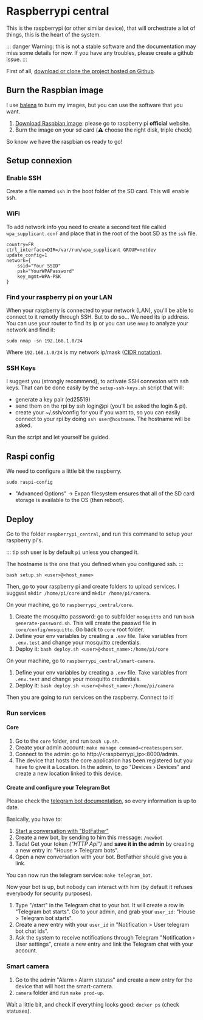 # Raspberrypi central
This is the raspberrypi (or other similar device), that will orchestrate a lot of things, this is the heart of the system.

::: danger
Warning: this is not a stable software and the documentation may miss some details for now. If you have any troubles, please create a github issue.
:::

First of all, [download or clone the project hosted on Github](https://github.com/mxmaxime/mx-tech-house).

## Burn the Raspbian image
I use [balena](https://www.balena.io/etcher/) to burn my images, but you can use the software that you want.

1. [Download Raspbian image](https://www.raspberrypi.org/): please go to raspberry pi **official** website.
2. Burn the image on your sd card (:warning: choose the right disk, triple check)

So know we have the raspbian os ready to go!

## Setup connexion
### Enable SSH
Create a file named `ssh` in the boot folder of the SD card. This will enable ssh.

### WiFi
To add network info you need to create a second text file called `wpa_supplicant.conf` and place that in the root of the boot SD as the `ssh` file.

```
country=FR
ctrl_interface=DIR=/var/run/wpa_supplicant GROUP=netdev
update_config=1
network={
    ssid="Your SSID"
    psk="YourWPAPassword"
    key_mgmt=WPA-PSK
}
```

### Find your raspberry pi on your LAN
When your raspberry is connected to your network (LAN), you'll be able to connect to it remotly through SSH. But to do so... We need its ip address. You can use your router to find its ip or you can use `nmap` to analyze your network and find it:
```
sudo nmap -sn 192.168.1.0/24
```
Where `192.168.1.0/24` is my network ip/mask ([CIDR notation](https://en.wikipedia.org/wiki/Classless_Inter-Domain_Routing)).

### SSH Keys
I suggest you (strongly recommend), to activate SSH connexion with ssh keys.
That can be done easily by the `setup-ssh-keys.sh` script that will:
- generate a key pair (ed25519)
- send them on the rpi by ssh login@pi (you'll be asked the login & pi).
- create your ~/.ssh/config for you if you want to, so you can easily connect to your rpi by doing `ssh user@hostname`. The hostname will be asked.

Run the script and let yourself be guided.

## Raspi config
We need to configure a little bit the raspberry.

```
sudo raspi-config
```

- "Advanced Options" -> Expan filesystem ensures that all of the SD card storage is available to the OS (then reboot).

## Deploy
Go to the folder `raspberrypi_central`, and run this command to setup your raspberry pi's.

::: tip
ssh user is by default `pi` unless you changed it.

The hostname is the one that you defined when you configured ssh.
:::

```shell
bash setup.sh <user>@<host_name>
```

Then, go to your raspberry pi and create folders to upload services. I suggest `mkdir /home/pi/core` and `mkdir /home/pi/camera`.

On your machine, go to `raspberrypi_central/core`.

1) Create the mosquitto password: go to subfolder `mosquitto` and run `bash generate-password.sh`. This will create the passwd file in `core/config/mosquitto`. Go back to `core` root folder.
2) Define your env variables by creating a `.env` file. Take variables from `.env.test` and change your mosquitto credentials.
3) Deploy it: `bash deploy.sh <user>@<host_name>:/home/pi/core`

On your machine, go to `raspberrypi_central/smart-camera`.
1) Define your env variables by creating a `.env` file. Take variables from `.env.test` and change your mosquitto credentials.
2) Deploy it: `bash deploy.sh <user>@<host_name>:/home/pi/camera`


Then you are going to run services on the raspberry. Connect to it!

### Run services
#### Core
1) Go to the `core` folder, and run `bash up.sh`.
2) Create your admin account: `make manage command=createsuperuser`.
3) Connect to the admin: go to http://<raspberrypi_ip>:8000/admin.
4) The device that hosts the core application has been registered but you have to give it a Location. In the admin, to go "Devices › Devices" and create a new location linked to this device.

#### Create and configure your Telegram Bot
Please check the [telegram bot documentation](https://core.telegram.org/bots), so every information is up to date.

Basically, you have to:

1) [Start a conversation with "BotFather"](https://t.me/botfather)
2) Create a new bot, by sending to him this message: `/newbot` 
3) Tada! Get your token *("HTTP Api")* and **save it in the admin** by creating a new entry in: "House > Telegram bots".
4) Open a new conversation with your bot. BotFather should give you a link.

You can now run the telegram service: `make telegram_bot`.

Now your bot is up, but nobody can interact with him (by default it refuses everybody for security purposes).

1) Type "/start" in the Telegram chat to your bot. It will create a row in "Telegram bot starts". Go to your admin, and grab your `user_id`: "House > Telegram bot starts".
2) Create a new entry with your `user_id` in "Notification >  User telegram bot chat ids".
3) Ask the system to receive notifications through Telegram "Notification › User settings", create a new entry and link the Telegram chat with your account.

### Smart camera
1) Go to the admin "Alarm › Alarm statuss" and create a new entry for the device that will host the smart-camera.
2) `camera` folder and run `make prod-up`.

Wait a little bit, and check if everything looks good: `docker ps` (check statuses).
